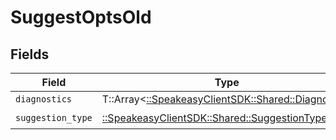 # SuggestOptsOld


## Fields

| Field                                                                                   | Type                                                                                    | Required                                                                                | Description                                                                             |
| --------------------------------------------------------------------------------------- | --------------------------------------------------------------------------------------- | --------------------------------------------------------------------------------------- | --------------------------------------------------------------------------------------- |
| `diagnostics`                                                                           | T::Array<[::SpeakeasyClientSDK::Shared::Diagnostic](../../models/shared/diagnostic.md)> | :heavy_minus_sign:                                                                      | N/A                                                                                     |
| `suggestion_type`                                                                       | [::SpeakeasyClientSDK::Shared::SuggestionType](../../models/shared/suggestiontype.md)   | :heavy_check_mark:                                                                      | N/A                                                                                     |